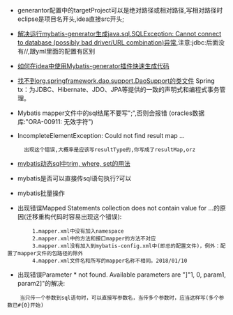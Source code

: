 - generantor配置中的targetProject可以是绝对路径或相对路径,写相对路径时eclipse是项目名开头,idea直接src开头;
- [解决运行mybatis-generator生成java.sql.SQLException: Cannot connect to database (possibly bad driver/URL combination)异常](http://www.xwood.net/_site_domain_/_root/5870/5874/t_c268747.html),注意:jdbc:后面没有//,跟yml里面的配置有区别
- [如何在idea中使用Mybatis-generator插件快速生成代码](https://www.cnblogs.com/yuanmiemie/p/6736347.html)
- [找不到org.springframework.dao.support.DaoSupport的类文件](https://blog.csdn.net/jacke121/article/details/71105421)
Spring tx：为JDBC、Hibernate、JDO、JPA等提供的一致的声明式和编程式事务管理。
- Mybatis mapper文件中的sql结尾不要写";",否则会报错 (oracles数据库:"ORA-00911: 无效字符")
- IncompleteElementException: Could not find result map ...

        出现这个错误,大概率是应该写resultType的,你写成了resultMap,orz
- [mybatis动态sql中trim, where, set的用法](http://www.mybatis.org/mybatis-3/zh/dynamic-sql.html)
- mybatis是否可以直接传sql语句执行?可以
- mybatis批量操作
- 出现错误Mapped Statements collection does not contain value for ...的原因(迁移重构代码时容易出现这个错误):
```
        1.mapper.xml中没有加入namespace 
        2.mapper.xml中的方法和接口mapper的方法不对应 
        3.mapper.xml没有加入到mybatis-config.xml中(即总的配置文件)，例外：配置了mapper文件的包路径的除外 
        4.mapper.xml文件名和所写的mapper名称不相同。2018/01/10
```
- 出现错误Parameter * not found. Available parameters are "]"1, 0, param1, param2]"的解决:
```
	当只传一个参数到sql语句时，可以直接写参数名，当传多个参数时，应当这样写(多个参数已#{0}开始)
```
